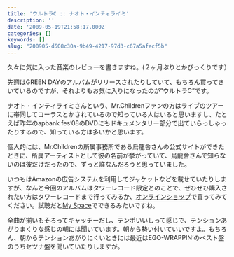 ```yaml
---
title: 'ウルトラC :: ナオト・インティライミ'
description: ''
date: '2009-05-19T21:58:17.000Z'
categories: []
keywords: []
slug: "200905-d508c30a-9b49-4217-97d3-c67a5afecf5b"
---
```

久々に気に入った音楽のレビューを書きますね。(２ヶ月ぶりとかびっくりです）

先週はGREEN DAYのアルバムがリリースされたりしていて、もちろん買ってきいているのですが、それよりもお気に入りになったのが”ウルトラC”です。

ナオト・インティライミさんという、Mr.Childrenファンの方はライブのツアーに帯同してコーラスとかされているので知っている人はいると思いますし、たとえば昨年のapbank fes’08のDVDにもドキュメンタリー部分で出ていらっしゃったりするので、知っている方は多いかと思います。

個人的には、Mr.Childrenの所属事務所である烏龍舎さんの公式サイトができたときに、所属アーティストとして彼の名前が挙がっていて、烏龍舎さんで知らないのは彼だけだったので、ずっと誰なんだろうと思っていました。

いつもはAmazonの広告システムを利用してジャケットなどを載せていたりしますが、なんと今回のアルバムはタワーレコード限定とのことで、ぜひぜひ購入されたい方はタワーレコードまで行ってみるか、[オンラインショップ](http://www.towerrecords.co.jp/)で買ってみてください。試聴だと[My Space](http://www.myspace.com/nananaoto)でできるみたいですね。

全曲が揃いもそろってキャッチーだし、テンポいいしって感じで、テンションあがりまくりな感じの朝には聞いています。朝から勢い付いていいですよ。もちろん、朝からテンションあがりにくいときには最近はEGO-WRAPPIN’のベスト盤のうちセツナ盤を聞いていたりしますが。